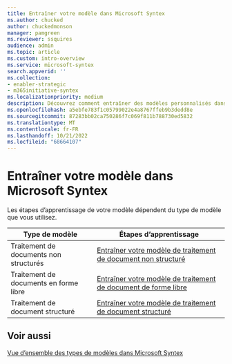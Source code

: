 ```yaml
---
title: Entraîner votre modèle dans Microsoft Syntex
ms.author: chucked
author: chuckedmonson
manager: pamgreen
ms.reviewer: ssquires
audience: admin
ms.topic: article
ms.custom: intro-overview
ms.service: microsoft-syntex
search.appverid: ''
ms.collection:
- enabler-strategic
- m365initiative-syntex
ms.localizationpriority: medium
description: Découvrez comment entraîner des modèles personnalisés dans Microsoft Syntex.
ms.openlocfilehash: a5ebfe783f1c05799022e4a8767ffeb9b3dedd8e
ms.sourcegitcommit: 87283bb02ca750286f7c069f811b788730ed5832
ms.translationtype: MT
ms.contentlocale: fr-FR
ms.lasthandoff: 10/21/2022
ms.locfileid: "68664107"
---
```

# <a name="train-your-model-in-microsoft-syntex"></a>Entraîner votre modèle dans Microsoft Syntex

Les étapes d’apprentissage de votre modèle dépendent du type de modèle que vous utilisez. 

|Type de modèle  |Étapes d’apprentissage  |
|---------|---------|
|Traitement de documents non structurés |[Entraîner votre modèle de traitement de document non structuré](create-a-classifier.md)   |
|Traitement de documents en forme libre     |[Entraîner votre modèle de traitement de document de forme libre](train-freeform-document-processing-model.md)       |
|Traitement de document structuré   |[Entraîner votre modèle de traitement de document structuré](create-a-form-processing-model.md)     |

## <a name="see-also"></a>Voir aussi

[Vue d’ensemble des types de modèles dans Microsoft Syntex](model-types-overview.md)
